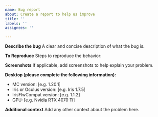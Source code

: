 ```yaml
---
name: Bug report
about: Create a report to help us improve
title: ''
labels: ''
assignees: ''

---
```


**Describe the bug**
A clear and concise description of what the bug is.

**To Reproduce**
Steps to reproduce the behavior:

**Screenshots**
If applicable, add screenshots to help explain your problem.

**Desktop (please complete the following information):**
 - MC version: [e.g. 1.20.1]
 - Iris or Oculus version: [e.g. Iris 1.7.5]
 - IrisFlwCompat version: [e.g. 1.1.2]
 - GPU: [e.g. Nvidia RTX 4070 Ti]

**Additional context**
Add any other context about the problem here.
